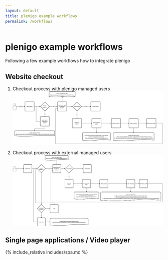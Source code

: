 ```yaml
---
layout: default
title: plenigo example workflows
permalink: /workflows
---
```


# plenigo example workflows

Following a few example workflows how to integrate plenigo

## Website checkout

1. Checkout process with plenigo managed users
   ![checkout_internal_users](/assets/images/ci/plenigo-managed-checkout.png)

2. Checkout process with external managed users
   ![checkout_external_users](/assets/images/ci/external-user-checkout.png)
   
## Single page applications / Video player

{% include_relative includes/spa.md %}